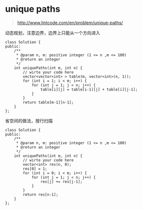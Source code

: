 # unique paths
>http://www.lintcode.com/en/problem/unique-paths/

动态规划，注意边界，边界上只能从一个方向进入

    class Solution {
    public:
        /**
         * @param n, m: positive integer (1 <= n ,m <= 100)
         * @return an integer
         */
        int uniquePaths(int m, int n) {
            // wirte your code here
            vector<vector<int> > table(m, vector<int>(n, 1));
            for (int i = 1; i < m; i++) {
                for (int j = 1; j < n; j++) {
                    table[i][j] = table[i-1][j] + table[i][j-1];
                }
            }
            return table[m-1][n-1];
        }
    };

省空间的做法，按行扫描

    class Solution {
    public:
        /**
         * @param n, m: positive integer (1 <= n ,m <= 100)
         * @return an integer
         */
        int uniquePaths(int m, int n) {
            // wirte your code here
            vector<int> res(n, 0);
            res[0] = 1;
            for (int i = 0; i < m; i++) {
                for (int j = 1; j < n; j++) {
                    res[j] += res[j-1];
                }
            }
            return res[n-1];
        }
    };
